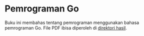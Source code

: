 # Pemrograman Go

Buku ini membahas tentang pemrograman menggunakan bahasa pemrograman Go. File PDF ibisa diperoleh di
[direktori hasil](hasil/).



